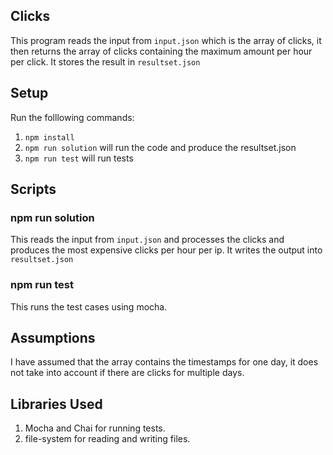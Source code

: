 ## Clicks
This program reads the input from `input.json` which is the array of clicks, it then returns the array of clicks containing the maximum amount per hour per click. It stores the result in `resultset.json`

## Setup
Run the folllowing commands:
1. `npm install`
2. `npm run solution` will run the code and produce the resultset.json
3. `npm run test` will run tests

## Scripts
### npm run solution
This reads the input from `input.json` and processes the clicks and produces the most expensive clicks per hour per ip. It writes the output into `resultset.json`

### npm run test
This runs the test cases using mocha.

## Assumptions
I have assumed that the array contains the timestamps for one day, it does not take into account if there are clicks for multiple days.

## Libraries Used
1. Mocha and Chai for running tests.
2. file-system for reading and writing files.